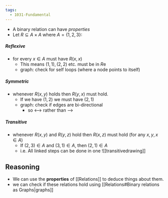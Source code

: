 ```yaml
---
tags:
  - 1031-Fundamental
---
```

- A binary relation can have *properties*
- Let $R\subseteq A\times A$ where $A=\{1,2,3\}$:
##### Reflexive
- for every $x\in A$ must have $R(x,x)$
	- This means $(1,1), (2,2)$ etc. must be in $R$e
	- graph: check for self loops (where a node points to itself)
##### Symmetric
- whenever $R(x,y)$ holds then $R(y,x)$ must hold.
	- If we have $(1,2)$ we must have $(2,1)$
	- graph: check if edges are bi-directional
		- so <--> rather than -->
##### Transitive
- whenever $R(x,y)$ and $R(y,z)$ hold then $R(x,z)$ must hold (for any $x,y,x\in A$)
	- If $(2,3)\in A$ and $(3,1)\in A$, then $(2,1)\in A$
	- i.e. All linked steps can be done in one
![[transitivedrawing]]
## Reasoning
- We can use the **properties** of [[Relations]] to deduce things about them.
- we can check if these relations hold using [[Relations#Binary relations as Graphs|graphs]]